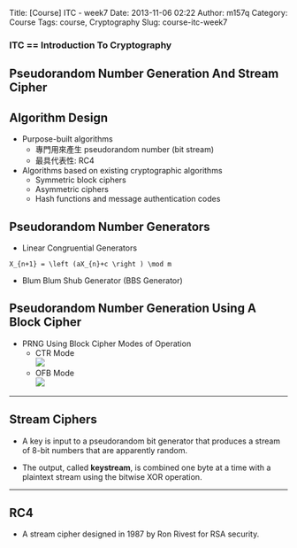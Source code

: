 Title: [Course] ITC - week7
Date: 2013-11-06 02:22
Author: m157q
Category: Course
Tags: course, Cryptography
Slug: course-itc-week7

### ITC == Introduction To Cryptography  
  
## Pseudorandom Number Generation And Stream Cipher  
  
<!--more-->  
  
## Algorithm Design  
  
+ Purpose-built algorithms  
    + 專門用來產生 pseudorandom number (bit stream)  
    + 最具代表性: RC4  
+ Algorithms based on existing cryptographic algorithms  
    + Symmetric block ciphers  
    + Asymmetric ciphers  
    + Hash functions and message authentication codes  
  
## Pseudorandom Number Generators  
  
+ Linear Congruential Generators  
  
```mathjax  
X_{n+1} = \left (aX_{n}+c \right ) \mod m  
```  
  
+ Blum Blum Shub Generator (BBS Generator)  
      
## Pseudorandom Number Generation Using A Block Cipher  
  
+ PRNG Using Block Cipher Modes of Operation  
    + CTR Mode           
      ![](http://i.imgur.com/wGzFEX9.png)  
    + OFB Mode            
      ![](http://i.imgur.com/8iDJQdJ.png)            
  
---  
## Stream Ciphers  
  
+ A key is input to a pseudorandom bit generator that produces a stream of 8-bit numbers that are apparently random.  
  
+ The output, called **keystream**, is combined one byte at a time with a plaintext stream using the bitwise XOR operation.  
  
---  
## RC4  
  
+ A stream cipher designed in 1987 by Ron Rivest for RSA security.  